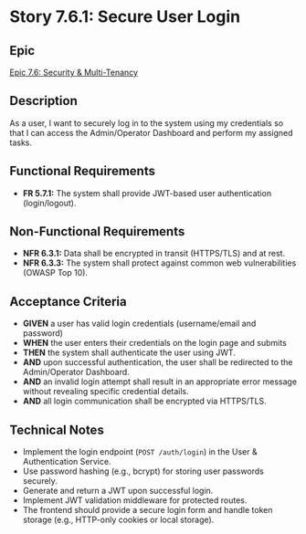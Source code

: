 # Story 7.6.1: Secure User Login

## Epic
[Epic 7.6: Security & Multi-Tenancy](docs/epics/epic-7.6-security-multi-tenancy.md)

## Description
As a user, I want to securely log in to the system using my credentials so that I can access the Admin/Operator Dashboard and perform my assigned tasks.

## Functional Requirements
- **FR 5.7.1:** The system shall provide JWT-based user authentication (login/logout).

## Non-Functional Requirements
- **NFR 6.3.1:** Data shall be encrypted in transit (HTTPS/TLS) and at rest.
- **NFR 6.3.3:** The system shall protect against common web vulnerabilities (OWASP Top 10).

## Acceptance Criteria
- **GIVEN** a user has valid login credentials (username/email and password)
- **WHEN** the user enters their credentials on the login page and submits
- **THEN** the system shall authenticate the user using JWT.
- **AND** upon successful authentication, the user shall be redirected to the Admin/Operator Dashboard.
- **AND** an invalid login attempt shall result in an appropriate error message without revealing specific credential details.
- **AND** all login communication shall be encrypted via HTTPS/TLS.

## Technical Notes
- Implement the login endpoint (`POST /auth/login`) in the User & Authentication Service.
- Use password hashing (e.g., bcrypt) for storing user passwords securely.
- Generate and return a JWT upon successful login.
- Implement JWT validation middleware for protected routes.
- The frontend should provide a secure login form and handle token storage (e.g., HTTP-only cookies or local storage).
